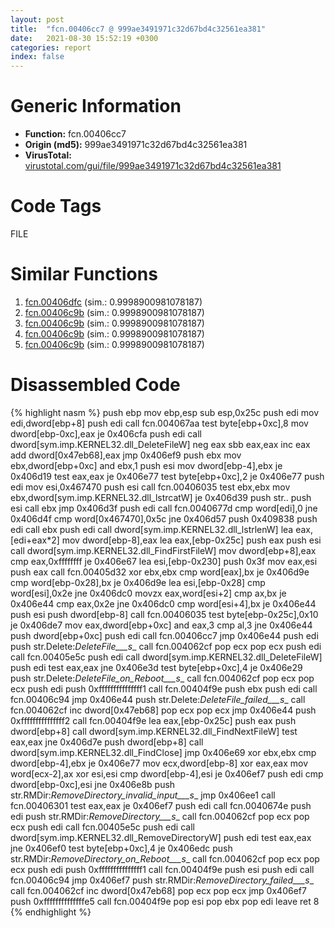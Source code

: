 ```yaml
---
layout: post
title:  "fcn.00406cc7 @ 999ae3491971c32d67bd4c32561ea381"
date:   2021-08-30 15:52:19 +0300
categories: report
index: false
---
```


# Generic Information
- **Function:** fcn.00406cc7
- **Origin (md5):** 999ae3491971c32d67bd4c32561ea381
- **VirusTotal:** [virustotal.com/gui/file/999ae3491971c32d67bd4c32561ea381][virustotal_ref]

# Code Tags
<span class="tag" id="FILE">FILE</span>


# Similar Functions

1. [fcn.00406dfc][similar_1_ref] (sim.: 0.9998900981078187)
2. [fcn.00406c9b][similar_2_ref] (sim.: 0.9998900981078187)
3. [fcn.00406c9b][similar_3_ref] (sim.: 0.9998900981078187)
4. [fcn.00406c9b][similar_4_ref] (sim.: 0.9998900981078187)
5. [fcn.00406c9b][similar_5_ref] (sim.: 0.9998900981078187)


# Disassembled Code

{% highlight nasm %}
push ebp
mov ebp,esp
sub esp,0x25c
push edi
mov edi,dword[ebp+8]
push edi
call fcn.004067aa
test byte[ebp+0xc],8
mov dword[ebp-0xc],eax
je 0x406cfa
push edi
call dword[sym.imp.KERNEL32.dll_DeleteFileW]
neg eax
sbb eax,eax
inc eax
add dword[0x47eb68],eax
jmp 0x406ef9
push ebx
mov ebx,dword[ebp+0xc]
and ebx,1
push esi
mov dword[ebp-4],ebx
je 0x406d19
test eax,eax
je 0x406e77
test byte[ebp+0xc],2
je 0x406e77
push edi
mov esi,0x467470
push esi
call fcn.00406035
test ebx,ebx
mov ebx,dword[sym.imp.KERNEL32.dll_lstrcatW]
je 0x406d39
push str..
push esi
call ebx
jmp 0x406d3f
push edi
call fcn.0040677d
cmp word[edi],0
jne 0x406d4f
cmp word[0x467470],0x5c
jne 0x406d57
push 0x409838
push edi
call ebx
push edi
call dword[sym.imp.KERNEL32.dll_lstrlenW]
lea eax,[edi+eax*2]
mov dword[ebp-8],eax
lea eax,[ebp-0x25c]
push eax
push esi
call dword[sym.imp.KERNEL32.dll_FindFirstFileW]
mov dword[ebp+8],eax
cmp eax,0xffffffff
je 0x406e67
lea esi,[ebp-0x230]
push 0x3f
mov eax,esi
push eax
call fcn.00405d32
xor ebx,ebx
cmp word[eax],bx
je 0x406d9e
cmp word[ebp-0x28],bx
je 0x406d9e
lea esi,[ebp-0x28]
cmp word[esi],0x2e
jne 0x406dc0
movzx eax,word[esi+2]
cmp ax,bx
je 0x406e44
cmp eax,0x2e
jne 0x406dc0
cmp word[esi+4],bx
je 0x406e44
push esi
push dword[ebp-8]
call fcn.00406035
test byte[ebp-0x25c],0x10
je 0x406de7
mov eax,dword[ebp+0xc]
and eax,3
cmp al,3
jne 0x406e44
push dword[ebp+0xc]
push edi
call fcn.00406cc7
jmp 0x406e44
push edi
push str.Delete:_DeleteFile___s__
call fcn.004062cf
pop ecx
pop ecx
push edi
call fcn.00405e5c
push edi
call dword[sym.imp.KERNEL32.dll_DeleteFileW]
push edi
test eax,eax
jne 0x406e3d
test byte[ebp+0xc],4
je 0x406e29
push str.Delete:_DeleteFile_on_Reboot___s__
call fcn.004062cf
pop ecx
pop ecx
push edi
push 0xfffffffffffffff1
call fcn.00404f9e
push ebx
push edi
call fcn.00406c94
jmp 0x406e44
push str.Delete:_DeleteFile_failed___s__
call fcn.004062cf
inc dword[0x47eb68]
pop ecx
pop ecx
jmp 0x406e44
push 0xfffffffffffffff2
call fcn.00404f9e
lea eax,[ebp-0x25c]
push eax
push dword[ebp+8]
call dword[sym.imp.KERNEL32.dll_FindNextFileW]
test eax,eax
jne 0x406d7e
push dword[ebp+8]
call dword[sym.imp.KERNEL32.dll_FindClose]
jmp 0x406e69
xor ebx,ebx
cmp dword[ebp-4],ebx
je 0x406e77
mov ecx,dword[ebp-8]
xor eax,eax
mov word[ecx-2],ax
xor esi,esi
cmp dword[ebp-4],esi
je 0x406ef7
push edi
cmp dword[ebp-0xc],esi
jne 0x406e8b
push str.RMDir:_RemoveDirectory_invalid_input___s__
jmp 0x406ee1
call fcn.00406301
test eax,eax
je 0x406ef7
push edi
call fcn.0040674e
push edi
push str.RMDir:_RemoveDirectory___s__
call fcn.004062cf
pop ecx
pop ecx
push edi
call fcn.00405e5c
push edi
call dword[sym.imp.KERNEL32.dll_RemoveDirectoryW]
push edi
test eax,eax
jne 0x406ef0
test byte[ebp+0xc],4
je 0x406edc
push str.RMDir:_RemoveDirectory_on_Reboot___s__
call fcn.004062cf
pop ecx
pop ecx
push edi
push 0xfffffffffffffff1
call fcn.00404f9e
push esi
push edi
call fcn.00406c94
jmp 0x406ef7
push str.RMDir:_RemoveDirectory_failed___s__
call fcn.004062cf
inc dword[0x47eb68]
pop ecx
pop ecx
jmp 0x406ef7
push 0xffffffffffffffe5
call fcn.00404f9e
pop esi
pop ebx
pop edi
leave
ret 8
{% endhighlight %}


[similar_1_ref]: /report/fcn.00406dfc@13efdafd5b4f5d3a5dcb240b696c267c
[similar_2_ref]: /report/fcn.00406c9b@59b1876779e3211327c1a96e7e2c12c4
[similar_3_ref]: /report/fcn.00406c9b@dddb2d45bcd78e2cc2df460dd599efa4
[similar_4_ref]: /report/fcn.00406c9b@fc08a944a357dc216338592f13f65b60
[similar_5_ref]: /report/fcn.00406c9b@e7f0482c425f7bc9cd320f60c1cfa28c
[virustotal_ref]: https://www.virustotal.com/gui/file/999ae3491971c32d67bd4c32561ea381